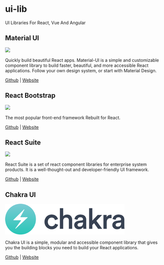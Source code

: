 # ui-lib
UI Libraries For React, Vue And Angular

## Material UI
<img src="https://material-ui.com/static/logo_raw.svg" height="100">

Quickly build beautiful React apps. Material-UI is a simple and customizable component library to build faster, beautiful, and more accessible React applications. Follow your own design system, or start with Material Design.

[Github](https://github.com/mui-org/material-ui) | [Website](https://material-ui.com/)

## React Bootstrap
<img src="https://www.rezourze.com/rz-storage/2020/09/React-Bootstrap-react-bootstrap-navbar.jpg" height="100">

The most popular front-end framework
Rebuilt for React.

[Github](https://github.com/react-bootstrap/react-bootstrap) | [Website](https://react-bootstrap.github.io/)

## React Suite
<img src="https://user-images.githubusercontent.com/1203827/65102389-7be3f100-d9fd-11e9-859e-ae9617ed2f91.png" height="100">

React Suite is a set of react component libraries for enterprise system products. It is a well-thought-out and developer-friendly UI framework.

[Github](https://github.com/rsuite/rsuite) | [Website](https://rsuitejs.com/)

## Chakra UI
<img src="https://raw.githubusercontent.com/chakra-ui/chakra-ui/main/logo/logo-colored.svg" height="100">

Chakra UI is a simple, modular and accessible component library that gives you the building blocks you need to build your React applications.

[Github](https://github.com/chakra-ui/chakra-ui/) | [Website](https://chakra-ui.com/)
